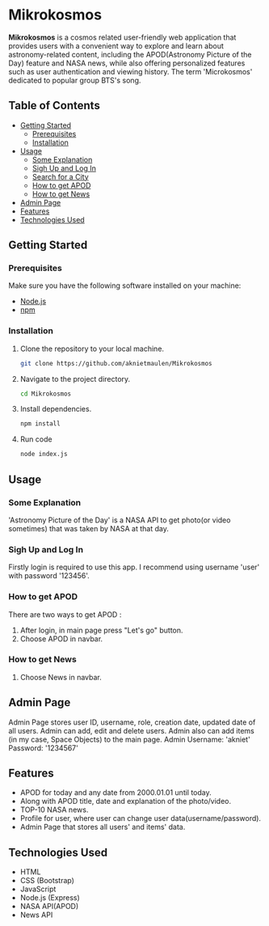# Mikrokosmos

**Mikrokosmos** is a cosmos related user-friendly web application that provides users with a convenient way to explore and learn about astronomy-related content, including the APOD(Astronomy Picture of the Day) feature and NASA news, while also offering personalized features such as user authentication and viewing history. The term 'Microkosmos' dedicated to popular group BTS's song.

## Table of Contents
- [Getting Started](#getting-started)
  - [Prerequisites](#prerequisites)
  - [Installation](#installation)
- [Usage](#usage)
  - [Some Explanation](#some-info)
  - [Sigh Up and Log In](#signup-login)
  - [Search for a City](#search-for-a-city)
  - [How to get APOD](#get-APOD)
  - [How to get News](#get-news)
- [Admin Page](#admin)
- [Features](#features)
- [Technologies Used](#technologies-used)

## Getting Started

### Prerequisites
Make sure you have the following software installed on your machine:
- [Node.js](https://nodejs.org/)
- [npm](https://www.npmjs.com/)

### Installation
1. Clone the repository to your local machine.
   ```bash
   git clone https://github.com/aknietmaulen/Mikrokosmos
   ```
2. Navigate to the project directory.
   ```bash
   cd Mikrokosmos
   ```
3. Install dependencies.
   ```bash
   npm install
   ```
4. Run code
   ```bash
   node index.js
   ```

## Usage

### Some Explanation
'Astronomy Picture of the Day' is a NASA API to get photo(or video sometimes) that was taken by NASA at that day.

### Sigh Up and Log In
Firstly login is required to use this app.
I recommend using username 'user' with password '123456'.

### How to get APOD
There are two ways to get APOD :
1. After login, in main page press "Let's go" button.
2. Choose APOD in navbar.

### How to get News
1. Choose News in navbar.

## Admin Page
Admin Page stores user ID, username, role, creation date, updated date of all users. Admin can add, edit and delete users.
Admin also can add items (in my case, Space Objects) to the main page.
Admin Username: 'akniet' Password: '1234567'

## Features
- APOD for today and any date from 2000.01.01 until today.
- Along with APOD title, date and explanation of the photo/video.
- TOP-10 NASA news.
- Profile for user, where user can change user data(username/password).
- Admin Page that stores all users' and items' data. 


## Technologies Used
- HTML
- CSS (Bootstrap)
- JavaScript
- Node.js (Express)
- NASA API(APOD)
- News API
